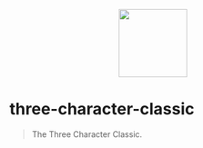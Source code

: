 <p align="center">
  <a href="https://github.com/afeiship/three-character-classic">
    <img width="120" src="http://ww4.sinaimg.cn/large/006tNc79gy1g5fzwsjrzfj30p009540c.jpg">
  </a>
</p>

# three-character-classic
> The Three Character Classic.